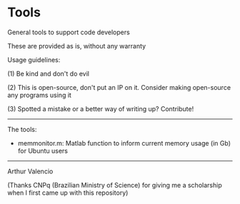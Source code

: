 # Tools

General tools to support code developers

These are provided as is, without any warranty

Usage guidelines:

(1) Be kind and don't do evil

(2) This is open-source, don't put an IP on it. Consider making open-source any programs using it

(3) Spotted a mistake or a better way of writing up? Contribute!

---------------------------

The tools:

* memmonitor.m: Matlab function to inform current memory usage (in Gb) for Ubuntu users


--------------------------
Arthur Valencio

(Thanks CNPq (Brazilian Ministry of Science) for giving me a scholarship when I first came up with this repository)
